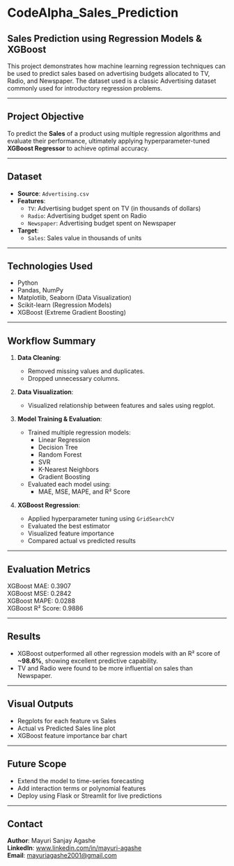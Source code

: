 # CodeAlpha_Sales_Prediction
## Sales Prediction using Regression Models & XGBoost

This project demonstrates how machine learning regression techniques can be used to predict sales based on advertising budgets allocated to TV, Radio, and Newspaper. The dataset used is a classic Advertising dataset commonly used for introductory regression problems.

---
## Project Objective

To predict the **Sales** of a product using multiple regression algorithms and evaluate their performance, ultimately applying hyperparameter-tuned **XGBoost Regressor** to achieve optimal accuracy.

---
## Dataset

- **Source**: `Advertising.csv`
- **Features**:
  - `TV`: Advertising budget spent on TV (in thousands of dollars)
  - `Radio`: Advertising budget spent on Radio
  - `Newspaper`: Advertising budget spent on Newspaper
- **Target**:
  - `Sales`: Sales value in thousands of units

---

## Technologies Used

- Python
- Pandas, NumPy
- Matplotlib, Seaborn (Data Visualization)
- Scikit-learn (Regression Models)
- XGBoost (Extreme Gradient Boosting)

---

## Workflow Summary

1. **Data Cleaning**:
   - Removed missing values and duplicates.
   - Dropped unnecessary columns.

2. **Data Visualization**:
   - Visualized relationship between features and sales using regplot.

3. **Model Training & Evaluation**:
   - Trained multiple regression models:
     - Linear Regression
     - Decision Tree
     - Random Forest
     - SVR
     - K-Nearest Neighbors
     - Gradient Boosting
   - Evaluated each model using:
     - MAE, MSE, MAPE, and R² Score

4. **XGBoost Regression**:
   - Applied hyperparameter tuning using `GridSearchCV`
   - Evaluated the best estimator
   - Visualized feature importance
   - Compared actual vs predicted results

---

## Evaluation Metrics
XGBoost MAE: 0.3907<br>
XGBoost MSE: 0.2842<br>
XGBoost MAPE: 0.0288<br>
XGBoost R² Score: 0.9886<br>


---

## Results

- XGBoost outperformed all other regression models with an R² score of **~98.6%**, showing excellent predictive capability.
- TV and Radio were found to be more influential on sales than Newspaper.

---

## Visual Outputs

- Regplots for each feature vs Sales
- Actual vs Predicted Sales line plot
- XGBoost feature importance bar chart

---

## Future Scope

- Extend the model to time-series forecasting
- Add interaction terms or polynomial features
- Deploy using Flask or Streamlit for live predictions

---

## Contact

**Author**: Mayuri Sanjay Agashe<br>
**LinkedIn**: www.linkedin.com/in/mayuri-agashe<br>
**Email**: mayuriagashe2001@gmail.com

